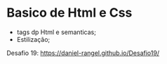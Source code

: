 # Basico de Html e Css 
- tags dp Html e semanticas;
- Estilização;


Desafio 19:
https://daniel-rangel.github.io/Desafio19/